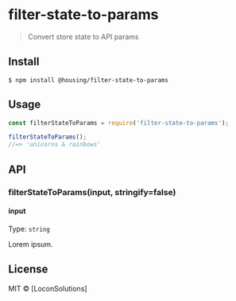 # filter-state-to-params

> Convert store state to API params


## Install

```
$ npm install @housing/filter-state-to-params
```


## Usage

```js
const filterStateToParams = require('filter-state-to-params');

filterStateToParams();
//=> 'unicorns & rainbows'
```


## API

### filterStateToParams(input, stringify=false)

#### input

Type: `string`

Lorem ipsum.



## License

MIT © [LoconSolutions]
